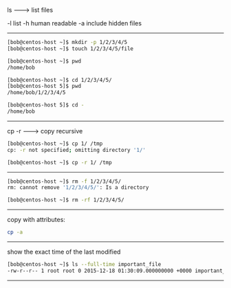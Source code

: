 


ls ---> list files

-l  list
-h  human readable
-a  include hidden files


________________________________________________________________________________________________




```bash
[bob@centos-host ~]$ mkdir -p 1/2/3/4/5
[bob@centos-host ~]$ touch 1/2/3/4/5/file

[bob@centos-host ~]$ pwd
/home/bob

[bob@centos-host ~]$ cd 1/2/3/4/5/
[bob@centos-host 5]$ pwd
/home/bob/1/2/3/4/5

[bob@centos-host 5]$ cd -
/home/bob
```

________________________________________________________________________________________________


cp -r       --->    copy recursive

```bash
[bob@centos-host ~]$ cp 1/ /tmp
cp: -r not specified; omitting directory '1/'

[bob@centos-host ~]$ cp -r 1/ /tmp
```

________________________________________________________________________________________________


```bash
[bob@centos-host ~]$ rm -f 1/2/3/4/5/
rm: cannot remove '1/2/3/4/5/': Is a directory

[bob@centos-host ~]$ rm -rf 1/2/3/4/5/
```

________________________________________________________________________________________________


copy with attributes:

```bash
cp -a
```

________________________________________________________________________________________________


show the exact time of the last modified

```bash
[bob@centos-host ~]$ ls --full-time important_file 
-rw-r--r-- 1 root root 0 2015-12-18 01:30:09.000000000 +0000 important_file
```

________________________________________________________________________________________________


